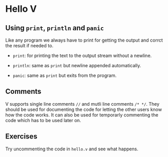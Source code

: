 # Hello V

## Using `print`, `println` and `panic`

Like any program we always have to print for getting the output and corrct the result if needed to. 

- `print`: for printing the text to the output stream without a newline.

- `println`: same as `print` but newline appended automatically.

- `panic`: same as `print` but exits from the program.

## Comments

V supports single line comments `//` and mutli line comments `/* */`. They should be used for documenting the code for letting the other users know how the code works. It can also be used for temporarly commenting the code which has to be used later on.

## Exercises

Try uncommenting the code in `hello.v` and see what happens.
